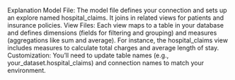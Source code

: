 Explanation
Model File: The model file defines your connection and sets up an explore named hospital_claims. It joins in related views for patients and insurance policies.
View Files: Each view maps to a table in your database and defines dimensions (fields for filtering and grouping) and measures (aggregations like sum and average). For instance, the hospital_claims view includes measures to calculate total charges and average length of stay.
Customization: You’ll need to update table names (e.g., your_dataset.hospital_claims) and connection names to match your environment.
